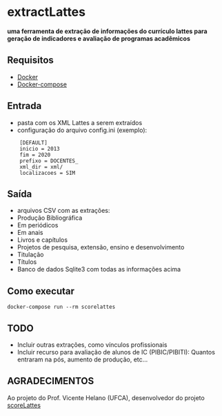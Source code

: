 # extractLattes
**uma ferramenta de extração de informações do currículo lattes para geração de indicadores e avaliação de programas acadêmicos**
## Requisitos

* [Docker](https://docs.docker.com/get-docker/)
* [Docker-compose](https://docs.docker.com/compose/install/)

## Entrada

* pasta com os XML Lattes a serem extraídos
* configuração do arquivo config.ini (exemplo):

```
    [DEFAULT]
    inicio = 2013
    fim = 2020
    prefixo = DOCENTES_
    xml_dir = xml/
    localizacoes = SIM
```
## Saída

* arquivos CSV com as extrações:
 * Produção Bibliográfica
  * Em periódicos
  * Em anais
  * Livros e capítulos
 * Projetos de pesquisa, extensão, ensino e desenvolvimento
 * Titulação
 * Títulos
* Banco de dados Sqlite3 com todas as informações acima

## Como executar

```
docker-compose run --rm scorelattes
```

## TODO
* Incluir outras extrações, como vínculos profissionais
* Incluir recurso para avaliação de alunos de IC (PIBIC/PIBITI): Quantos entraram na pós, aumento de produção, etc...

## AGRADECIMENTOS

Ao projeto do Prof. Vicente Helano (UFCA), desenvolvedor do projeto [scoreLattes](https://github.com/vicentehelano/scoreLattes)